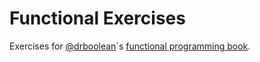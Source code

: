 # Functional Exercises

Exercises for [@drboolean](https://github.com/DrBoolean)`s [functional programming book](https://github.com/MostlyAdequate/mostly-adequate-guide).
